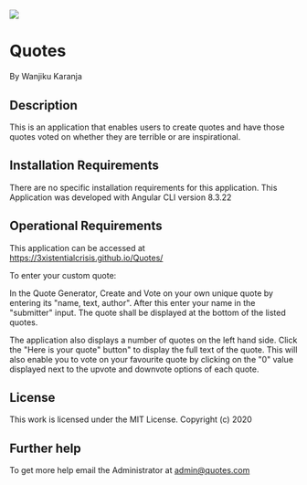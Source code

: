 # <img src="../img/header.png">

# Quotes

By Wanjiku Karanja

## Description

This is an application that enables users to create quotes and have those quotes voted on whether they are terrible or are inspirational. 

## Installation Requirements

There are no specific installation requirements for this application.
This Application was developed with Angular CLI version 8.3.22

## Operational Requirements
This application can be accessed at https://3xistentialcrisis.github.io/Quotes/

To enter your custom quote:

In the Quote Generator, Create and Vote on your own unique quote by entering its "name, text, author". After this enter your name in the "submitter" input. The quote shall be displayed at the bottom of the listed quotes. 

The application also displays a number of quotes on the left hand side. Click the "Here is your quote" button" to display the full text of the quote.
This will also enable you to vote on your favourite quote by  clicking on  the "0" value displayed next to the upvote and downvote options of each quote. 

## License

This work is licensed under the MIT License. Copyright (c) 2020

## Further help

To get more help email the Administrator at admin@quotes.com
